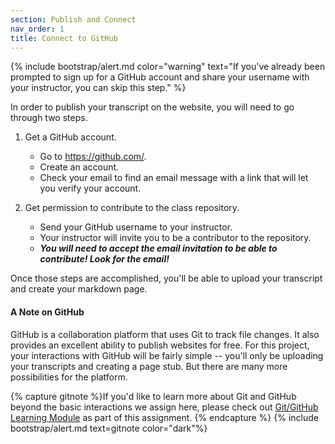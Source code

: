 ```yaml
---
section: Publish and Connect
nav_order: 1
title: Connect to GitHub
---
```


{% include bootstrap/alert.md color="warning" text="If you've already been prompted to sign up for a GitHub account and share your username with your instructor, you can skip this step." %}

In order to publish your transcript on the website, you will need to go through two steps. 

1. Get a GitHub account. 
    - Go to <https://github.com/>.
    - Create an account.
    - Check your email to find an email message with a link that will let you verify your account.

2. Get permission to contribute to the class repository. 
    - Send your GitHub username to your instructor. 
    - Your instructor will invite you to be a contributor to the repository. 
    - ***You will need to accept the email invitation to be able to contribute! Look for the email!***

Once those steps are accomplished, you'll be able to upload your transcript and create your markdown page. 

#### A Note on GitHub

GitHub is a collaboration platform that uses Git to track file changes. It also provides an excellent ability to publish websites for free. For this project, your interactions with GitHub will be fairly simple -- you'll only be uploading your transcripts and creating a page stub. But there are many more possibilities for the platform. 

{% capture gitnote %}If you'd like  to learn more about Git and GitHub beyond the basic interactions we assign here, please check out [Git/GitHub Learning Module](https://github.com/learn-static/foundations-0-github/blob/main/intro-github.md) as part of this assignment. {% endcapture %}
{% include bootstrap/alert.md text=gitnote color="dark"%}


